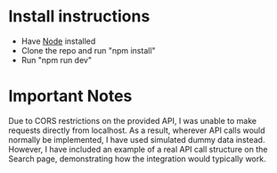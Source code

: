 # Install instructions 

- Have [Node](https://nodejs.org/en) installed
- Clone the repo and run "npm install"
- Run "npm run dev" 

# Important Notes 
Due to CORS restrictions on the provided API, I was unable to make requests directly from localhost.
As a result, wherever API calls would normally be implemented, I have used simulated dummy data instead.
However, I have included an example of a real API call structure on the Search page, demonstrating how the integration would typically work.
